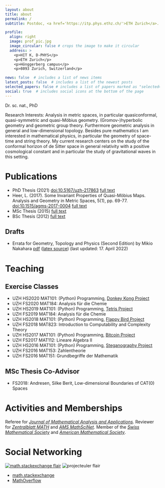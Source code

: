 ```yaml
---
layout: about
title: about
permalink: /
subtitle: Postdoc, <a href='https://itp.phys.ethz.ch/'>ETH Zurich</a>. ITP, D-PHYS, loreno dot heer at gmail dot com.

profile:
  align: right
  image: prof_pic.jpg
  image_circular: false # crops the image to make it circular
  address: >
    <p>HIT K, D-PHYS</p>
    <p>ETH Zurich</p>
    <p>Hönggerberg campus</p>
    <p>8093 Zurich, Switzerland</p>

news: false  # includes a list of news items
latest_posts: false  # includes a list of the newest posts
selected_papers: false # includes a list of papers marked as "selected={true}"
social: true  # includes social icons at the bottom of the page
---
```

Dr. sc. nat., PhD

Research Interests: Analysis in metric spaces, in particular quasiconformal, quasi-symmetric and quasi-Möbius geometry.
(Gromov-)hyperbolic geometry and geometric group theory. Furthermore geometric analysis in general and low-dimensional topology. 
Besides pure mathematics I am interested in mathematical physics, in particular the geometry of space-time and string theory.
My current research centers on the study of the conformal horizon of de Sitter space in general relativity
with a positive cosmological constant and in particular the study of gravitational waves in this setting.



# Publications
- PhD Thesis (2021) [doi:10.5167/uzh-217863](https://doi.org/10.5167/uzh-217863) [full text](articles/thesis.pdf)
- Heer, L. (2017). Some Invariant Properties of Quasi-Möbius Maps. Analysis and Geometry in Metric Spaces, 5(1), pp. 69-77. [doi:10.1515/agms-2017-0004](https://doi.org/10.1515/agms-2017-0004) [full text](https://www.degruyter.com/view/j/agms.2017.5.issue-1/agms-2017-0004/agms-2017-0004.xml)
- MSc Thesis (2015) [full text](articles/masterthesis.pdf)
- BSc Thesis (2012) [full text](articles/bathesis.pdf)

## Drafts
- Errata for Geometry, Topology and Physics (Second Edition) by Mikio Nakahara [pdf](notes/nakahara-errata.pdf) ([latex source](notes/nakahara-errata.tex)) (last updated: 17. April 2022)

# Teaching
## Exercise Classes
- UZH HS2020 MAT101: (Python) Programming, [Donkey Kong Project](courses/HS2020MAT101)
- UZH FS2020 MAT184: Analysis für die Chemie
- UZH HS2019 MAT101: (Python) Programming, [Tetris Project](courses/HS2019MAT101)
- UZH FS2019 MAT184: Analysis für die Chemie
- UZH HS2018 MAT101: (Python) Programming, [Flappy Bird Project](courses/HS2018MAT101)
- UZH FS2018 MAT823: Introduction to Computability and Complexity Theory
- UZH HS2017 MAT101: (Python) Programming, [Bitcoin Project](courses/HS2017MAT101)
- UZH FS2017 MAT112: Lineare Algebra II
- UZH HS2016 MAT101: (Python) Programming, [Steganography Project](courses/HS2016MAT101)
- UZH FS2016 MAT153: Zahlentheorie
- UZH FS2016 MAT151: Grundbegriffe der Mathematik

## MSc Thesis Co-Advisor

- FS2018: Andresen, Silke Berit, Low-dimensional Boundaries of CAT(0) Spaces

# Activities and Memberships
Referee for [*Journal of Mathematical Analysis and Applications*](https://www.sciencedirect.com/journal/journal-of-mathematical-analysis-and-applications). Reviewer for [*Zentralblatt MATH*](https://zbmath.org/?q=loreno+heer) and [*AMS MathSciNet*](https://mathscinet.ams.org/mathscinet/). Member of the [*Swiss Mathematical Society*](https://www.math.ch/) and  [*American Mathematical Society*](https://www.ams.org/).


# Social Networking
[![math.stackexchange flair](https://stackexchange.com/users/flair/3229416.png)](https://stackexchange.com/users/3229416/loreno-heer)
![projecteuler flair](https://projecteuler.net/profile/Loreno.Heer.png)
- [math.stackexchange](https://math.stackexchange.com/users/92018/loreno-heer)
- [MathOverflow](https://mathoverflow.net/users/54495/loreno-heer)





<!-- Put your address / P.O. box / other info right below your picture. You can also disable any these elements by editing `profile` property of the YAML header of your `_pages/about.md`. Edit `_bibliography/papers.bib` and Jekyll will render your [publications page](/al-folio/publications/) automatically. -->

<!-- Link to your social media connections, too. This theme is set up to use [Font Awesome icons](http://fortawesome.github.io/Font-Awesome/) and [Academicons](https://jpswalsh.github.io/academicons/), like the ones below. Add your Facebook, Twitter, LinkedIn, Google Scholar, or just disable all of them. -->
